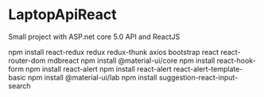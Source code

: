 # LaptopApiReact
Small project with ASP.net core 5.0 API and ReactJS

npm install react-redux redux redux-thunk axios bootstrap react react-router-dom mdbreact 
npm install @material-ui/core
npm install react-hook-form
npm install react-alert
npm install react-alert react-alert-template-basic
npm install @material-ui/lab
npm install suggestion-react-input-search